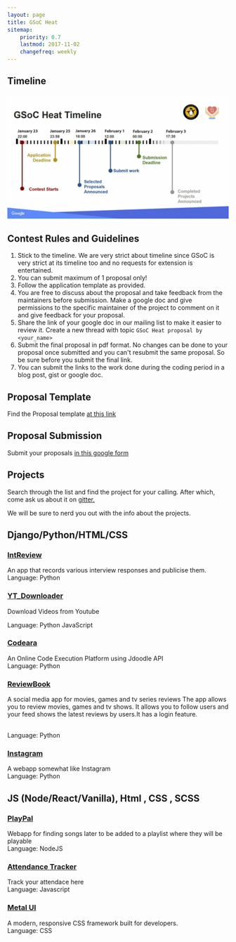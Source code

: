 ```yaml
---
layout: page
title: GSoC Heat
sitemap:
    priority: 0.7
    lastmod: 2017-11-02
    changefreq: weekly
---
```



## **Timeline**
<img src="/images/Heat20.png" alt="" class="responsive" >

## **Contest Rules and Guidelines**
1. Stick to the timeline. We are very strict about timeline since GSoC is very strict at its timeline too and no requests for extension is entertained.
2. You can submit maximum of 1 proposal only!
3. Follow the application template as provided.
4. You are free to discuss about the proposal and take feedback from the maintainers before submission. Make a google doc and give permissions to the specific maintainer of the project to comment on it and give feedback for your proposal.
5. Share the link of your google doc in our mailing list to make it easier to review it. Create a new thread with topic `GSoC Heat proposal by <your_name>`
6. Submit the final proposal in pdf format. No changes can be done to your proposal once submitted and you can't resubmit the same proposal. So be sure before you submit the final link.
7. You can submit the links to the work done during the coding period in a blog post, gist or google doc.

## **Proposal Template**
Find the Proposal template [at this link](https://github.com/NIT-dgp/Guidelines/wiki/Application-Template-for-%22The-GSoC-Heat%22)

## **Proposal Submission**
Submit your proposals [in this google form](https://forms.gle/MepnUwYGRxWb3nak6)

## **Projects**

Search through the list and find the project for your calling. After which, come ask us about it on [gitter.](https://gitter.im/NIT-dgp/General)

We will be sure to nerd you out with the info about the projects.

## Django/Python/HTML/CSS

### [IntReview](https://github.com/arc9693/IntReview)

An app that records various interview responses and publicise them.
<br/>
Language: Python
<br/>

### [YT_Downloader](https://github.com/lugnitdgp/yt_downloader)

Download Videos from Youtube

Language: Python JavaScript

### [Codeara](https://github.com/lugnitdgp/Codeara)

An Online Code Execution Platform using Jdoodle API 
<br/>
Language: Python

### [ReviewBook](https://github.com/lugnitdgp/ReviewBook)

A social media app for movies, games and tv series reviews
The app allows you to review movies, games and tv shows. It allows you to follow users and your feed shows the latest reviews by users.It has a login feature.


<br/>
Language: Python

### [Instagram](https://github.com/lugnitdgp/Instagram)

A webapp somewhat like Instagram
<br/>
Language: Python

## JS (Node/React/Vanilla), Html , CSS , SCSS

### [PlayPal](https://github.com/lugnitdgp/PlayPal)

Webapp for finding songs later to be added to a playlist where they will be playable 
<br/>
Language: NodeJS

### [Attendance Tracker](https://github.com/lugnitdgp/Attendancetracking)

Track your attendace here
<br/>
Language: Javascript

### [Metal UI](https://github.com/lugnitdgp/Metal_UI)

A modern, responsive CSS framework built for developers. 
<br/>
Language: CSS
